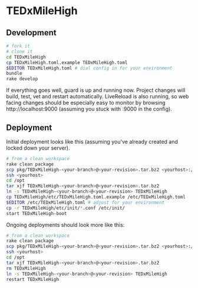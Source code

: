 
TEDxMileHigh
============

Development
-----------

```bash
# fork it
# clone it
cd TEDxMileHigh
cp TEDxMileHigh.toml.example TEDxMileHigh.toml
$EDITOR TEDxMileHigh.toml # dial config in for your environment
bundle
rake develop
```

If everything goes well, guard is up and running now. Project changes
will build, test, vet and restart automatically. LiveReload is also
running, so web facing changes should be especially easy to monitor by
browsing http://localhost:9000 (assuming you stuck with :9000 in the
config).

Deployment
----------

Initial deployment looks like this (assuming you've already created and
locked down your server).

```bash
# from a clean workspace
rake clean package
scp pkg/TEDxMileHigh-<your-branch>@<your-revision>.tar.bz2 <yourhost>:/opt/
ssh <yourhost>
cd /opt
tar xjf TEDxMileHigh-<your-branch>@<your-revision>.tar.bz2
ln -s TEDxMileHigh-<your-branch>@<your-revision> TEDxMileHigh
cp TEDxMileHigh/etc/TEDxMileHigh.toml.example /etc/TEDxMileHigh.toml
$EDITOR /etc/TEDxMileHigh.toml # adjust for your environment
cp -r TEDxMileHigh/etc/init/*.conf /etc/init/
start TEDxMileHigh-boot
```

Ongoing deployments should look more like this:
```bash
# from a clean workspace
rake clean package
scp pkg/TEDxMileHigh-<your-branch>@<your-revision>.tar.bz2 <yourhost>:/opt/
ssh <yourhost>
cd /opt
tar xjf TEDxMileHigh-<your-branch>@<your-revision>.tar.bz2
rm TEDxMileHigh
ln -s TEDxMileHigh-<your-branch>@<your-revision> TEDxMileHigh
restart TEDxMileHigh
```
